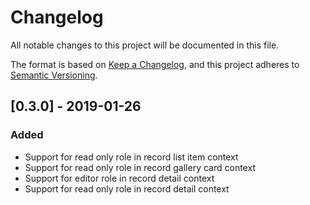 # Changelog
All notable changes to this project will be documented in this file.

The format is based on [Keep a Changelog](https://keepachangelog.com/en/1.0.0/),
and this project adheres to [Semantic Versioning](https://semver.org/spec/v2.0.0.html).


## [0.3.0] - 2019-01-26

### Added

- Support for read only role in record list item context
- Support for read only role in record gallery card context
- Support for editor role in record detail context
- Support for read only role in record detail context
